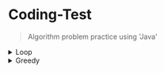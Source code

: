 # Coding-Test
> Algorithm problem practice using 'Java'

<details>
  <summary>Loop</summary>
  
  ---
  ##### [> Pyramid](https://github.com/leeheefull/Algorithms/tree/master/CodingTest/src/loop/Pyramid.java)
  ##### [> Omok](https://github.com/leeheefull/Algorithms/tree/master/CodingTest/src/loop/Omok.java)
  ---
</details>


<details>
  <summary>Greedy</summary>
  
  ---
  ##### [> SugarDelivery (baekjoon 2839)](https://github.com/leeheefull/Algorithms/tree/master/CodingTest/src/greedy/SugarDelivery.java)
  ##### [> ATM (baekjoon 11399)](https://github.com/leeheefull/Algorithms/tree/master/CodingTest/src/greedy/ATM.java)
  ##### [> Coin0 (baekjoon 11047)](https://github.com/leeheefull/Algorithms/tree/master/CodingTest/src/greedy/Coin0.java)
  ##### [> MeetingRoomAllocation (baekjoon 1931)](https://github.com/leeheefull/Algorithms/tree/master/CodingTest/src/greedy/MeetingRoomAllocation.java)
  ##### [> Exchange (baekjoon 5585)](https://github.com/leeheefull/Algorithms/tree/master/CodingTest/src/greedy/Exchange.java)
  ---
</details>